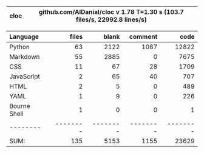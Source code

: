 cloc|github.com/AlDanial/cloc v 1.78  T=1.30 s (103.7 files/s, 22992.8 lines/s)
--- | ---

Language|files|blank|comment|code
:-------|-------:|-------:|-------:|-------:
Python|63|2122|1087|12822
Markdown|55|2885|0|7675
CSS|11|67|28|1709
JavaScript|2|65|40|707
HTML|2|5|0|489
YAML|1|9|0|226
Bourne Shell|1|0|0|1
--------|--------|--------|--------|--------
SUM:|135|5153|1155|23629

